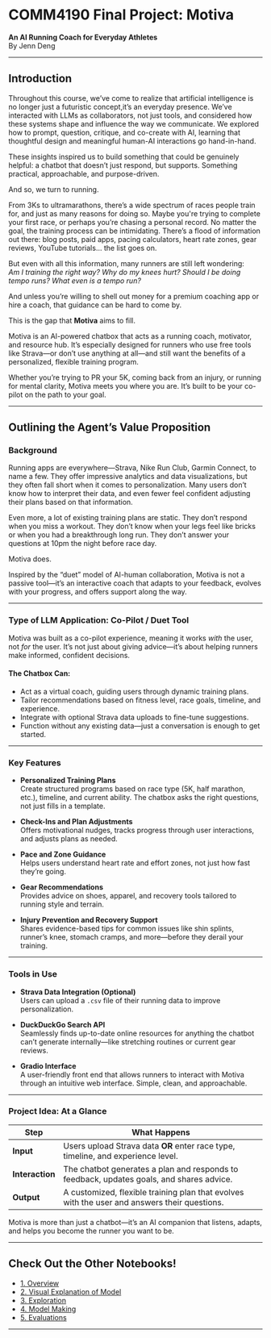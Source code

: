 # COMM4190 Final Project: Motiva  
**An AI Running Coach for Everyday Athletes**  
By Jenn Deng

---

## Introduction

Throughout this course, we’ve come to realize that artificial intelligence is no longer just a futuristic concept,it’s an everyday presence. We’ve interacted with LLMs as collaborators, not just tools, and considered how these systems shape and influence the way we communicate. We explored how to prompt, question, critique, and co-create with AI, learning that thoughtful design and meaningful human-AI interactions go hand-in-hand.

These insights inspired us to build something that could be genuinely helpful: a chatbot that doesn’t just respond, but supports. Something practical, approachable, and purpose-driven.

And so, we turn to running.

From 3Ks to ultramarathons, there’s a wide spectrum of races people train for, and just as many reasons for doing so. Maybe you're trying to complete your first race, or perhaps you’re chasing a personal record. No matter the goal, the training process can be intimidating. There’s a flood of information out there: blog posts, paid apps, pacing calculators, heart rate zones, gear reviews, YouTube tutorials… the list goes on.

But even with all this information, many runners are still left wondering:  
*Am I training the right way? Why do my knees hurt? Should I be doing tempo runs? What even is a tempo run?*

And unless you’re willing to shell out money for a premium coaching app or hire a coach, that guidance can be hard to come by.

This is the gap that **Motiva** aims to fill.

Motiva is an AI-powered chatbox that acts as a running coach, motivator, and resource hub. It’s especially designed for runners who use free tools like Strava—or don’t use anything at all—and still want the benefits of a personalized, flexible training program.

Whether you’re trying to PR your 5K, coming back from an injury, or running for mental clarity, Motiva meets you where you are. It’s built to be your co-pilot on the path to your goal.

---

## Outlining the Agent’s Value Proposition

### Background

Running apps are everywhere—Strava, Nike Run Club, Garmin Connect, to name a few. They offer impressive analytics and data visualizations, but they often fall short when it comes to personalization. Many users don’t know how to interpret their data, and even fewer feel confident adjusting their plans based on that information.

Even more, a lot of existing training plans are static. They don’t respond when you miss a workout. They don’t know when your legs feel like bricks or when you had a breakthrough long run. They don’t answer your questions at 10pm the night before race day.

Motiva does.

Inspired by the “duet” model of AI-human collaboration, Motiva is not a passive tool—it’s an interactive coach that adapts to your feedback, evolves with your progress, and offers support along the way.

---

### Type of LLM Application: Co-Pilot / Duet Tool

Motiva was built as a co-pilot experience, meaning it works *with* the user, not *for* the user. It’s not just about giving advice—it’s about helping runners make informed, confident decisions.

#### The Chatbox Can:
- Act as a virtual coach, guiding users through dynamic training plans.
- Tailor recommendations based on fitness level, race goals, timeline, and experience.
- Integrate with optional Strava data uploads to fine-tune suggestions.
- Function without any existing data—just a conversation is enough to get started.

---

### Key Features

- **Personalized Training Plans**  
  Create structured programs based on race type (5K, half marathon, etc.), timeline, and current ability. The chatbox asks the right questions, not just fills in a template.

- **Check-Ins and Plan Adjustments**  
  Offers motivational nudges, tracks progress through user interactions, and adjusts plans as needed.

- **Pace and Zone Guidance**  
  Helps users understand heart rate and effort zones, not just how fast they’re going.

- **Gear Recommendations**  
  Provides advice on shoes, apparel, and recovery tools tailored to running style and terrain.

- **Injury Prevention and Recovery Support**  
  Shares evidence-based tips for common issues like shin splints, runner’s knee, stomach cramps, and more—before they derail your training.

---

### Tools in Use

- **Strava Data Integration (Optional)**  
  Users can upload a `.csv` file of their running data to improve personalization.

- **DuckDuckGo Search API**  
  Seamlessly finds up-to-date online resources for anything the chatbot can’t generate internally—like stretching routines or current gear reviews.

- **Gradio Interface**  
  A user-friendly front end that allows runners to interact with Motiva through an intuitive web interface. Simple, clean, and approachable.

---

### Project Idea: At a Glance

| Step | What Happens |
|------|---------------|
| **Input** | Users upload Strava data **OR** enter race type, timeline, and experience level. |
| **Interaction** | The chatbot generates a plan and responds to feedback, updates goals, and shares advice. |
| **Output** | A customized, flexible training plan that evolves with the user and answers their questions. |

Motiva is more than just a chatbot—it’s an AI companion that listens, adapts, and helps you become the runner you want to be.

---

## Check Out the Other Notebooks!

- [1. Overview](/1_Overview.ipynb)
- [2. Visual Explanation of Model](/2_User_Pathways.ipynb)
- [3. Exploration](/3_Exploration.ipynb)
- [4. Model Making](/4_Model_Making.ipynb)
- [5. Evaluations](/5_Evaluations.ipynb)

---
